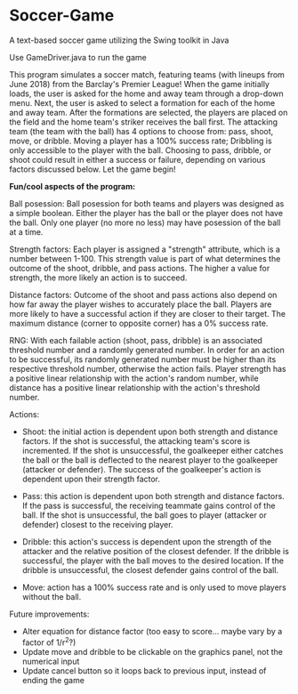 # Soccer-Game
A text-based soccer game utilizing the Swing toolkit in Java

Use GameDriver.java to run the game

This program simulates a soccer match, featuring teams (with lineups from June 2018) from the Barclay's Premier League! When the game initially loads, the user is asked for the home and away team through a drop-down menu. Next, the user is asked to select a formation for each of the home and away team. After the formations are selected, the players are placed on the field and the home team's striker receives the ball first. The attacking team (the team with the ball) has 4 options to choose from: pass, shoot, move, or dribble. Moving a player has a 100% success rate; Dribbling is only accessible to the player with the ball. Choosing to pass, dribble, or shoot could result in either a success or failure, depending on various factors discussed below. Let the game begin!

**Fun/cool aspects of the program:**

Ball posession: Ball posession for both teams and players was designed as a simple boolean. Either the player has the ball or the player does not have the ball. Only one player (no more no less) may have posession of the ball at a time.

Strength factors: Each player is assigned a "strength" attribute, which is a number between 1-100. This strength value is part of what determines the outcome of the shoot, dribble, and pass actions. The higher a value for strength, the more likely an action is to succeed. 

Distance factors: Outcome of the shoot and pass actions also depend on how far away the player wishes to accurately place the ball. Players are more likely to have a successful action if they are closer to their target. The maximum distance (corner to opposite corner) has a 0% success rate.

RNG: With each failable action (shoot, pass, dribble) is an associated threshold number and a randomly generated number. In order for an action to be successful, its randomly generated number must be higher than its respective threshold number, otherwise the action fails. Player strength has a positive linear relationship with the action's random number, while distance has a positive linear relationship with the action's threshold number. 

Actions:

  - Shoot: the initial action is dependent upon both strength and distance factors. If the shot is successful, the attacking team's score is incremented. If the shot is unsuccessful, the goalkeeper either catches the ball or the ball is deflected to the nearest player to the goalkeeper (attacker or defender). The success of the goalkeeper's action is dependent upon their strength factor. 
  
  - Pass: this action is dependent upon both strength and distance factors. If the pass is successful, the receiving teammate gains control of the ball. If the shot is unsuccessful, the ball goes to player (attacker or defender) closest to the receiving player.  
  
  - Dribble: this action's success is dependent upon the strength of the attacker and the relative position of the closest defender. If the dribble is successful, the player with the ball moves to the desired location. If the dribble is unsuccessful, the closest defender gains control of the ball. 
  
  - Move: action has a 100% success rate and is only used to move players without the ball. 
  
Future improvements:

  - Alter equation for distance factor (too easy to score... maybe vary by a factor of 1/r<sup>2</sup>?)
  - Update move and dribble to be clickable on the graphics panel, not the numerical input
  - Update cancel button so it loops back to previous input, instead of ending the game
